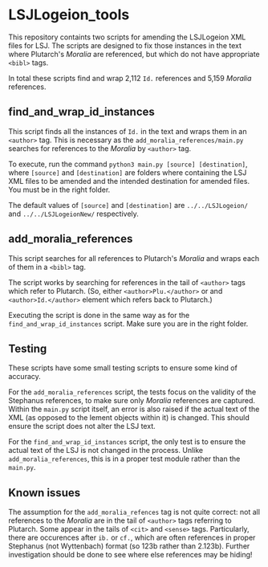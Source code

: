 # LSJLogeion_tools
This repository containts two scripts for amending the LSJLogeion XML files for LSJ. The scripts are designed to fix those instances in the text where Plutarch's *Moralia* are referenced, but which do not have appropriate `<bibl>` tags.

In total these scripts find and wrap 2,112 `Id.` references and 5,159 *Moralia* references.

## find_and_wrap_id_instances
This script finds all the instances of `Id.` in the text and wraps them in an `<author>` tag. This is necessary as the `add_moralia_references/main.py` searches for references to the *Moralia* by `<author>` tag.

To execute, run the command `python3 main.py [source] [destination]`, where `[source]` and `[destination]` are folders where containing the LSJ XML files to be amended and the intended destination for amended files. You must be in the right folder.

The default values of `[source]` and `[destination]` are `../../LSJLogeion/` and `../../LSJLogeionNew/` respectively.

## add_moralia_references
This script searches for all references to Plutarch's *Moralia* and wraps each of them in a `<bibl>` tag.

The script works by searching for references in the tail of `<author>` tags which refer to Plutarch. (So, either `<author>Plu.</author>` or and `<author>Id.</author>` element which refers back to Plutarch.)

Executing the script is done in the same way as for the `find_and_wrap_id_instances` script. Make sure you are in the right folder.

## Testing
These scripts have some small testing scripts to ensure some kind of accuracy.

For the `add_moralia_references` script, the tests focus on the validity of the Stephanus references, to make sure only *Moralia* references are captured. Within the `main.py` script itself, an error is also raised if the actual text of the XML (as opposed to the  lement objects within it) is changed. This should ensure the script does not alter the LSJ text.

For the `find_and_wrap_id_instances` script, the only test is to ensure the actual text of the LSJ is not changed in the process. Unlike `add_moralia_references`, this is in a proper test module rather than the `main.py`.

## Known issues
The assumption for the `add_moralia_refences` tag is not quite correct: not all references to the *Moralia* are in the tail of `<author>` tags referring to Plutarch. Some appear in the tails of `<cit>` and `<sense>` tags. Particularly, there are occurences after `ib.` or `cf.`, which are often references in proper Stephanus (not Wyttenbach) format (so 123b rather than 2.123b). Further investigation should be done to see where else references may be hiding!